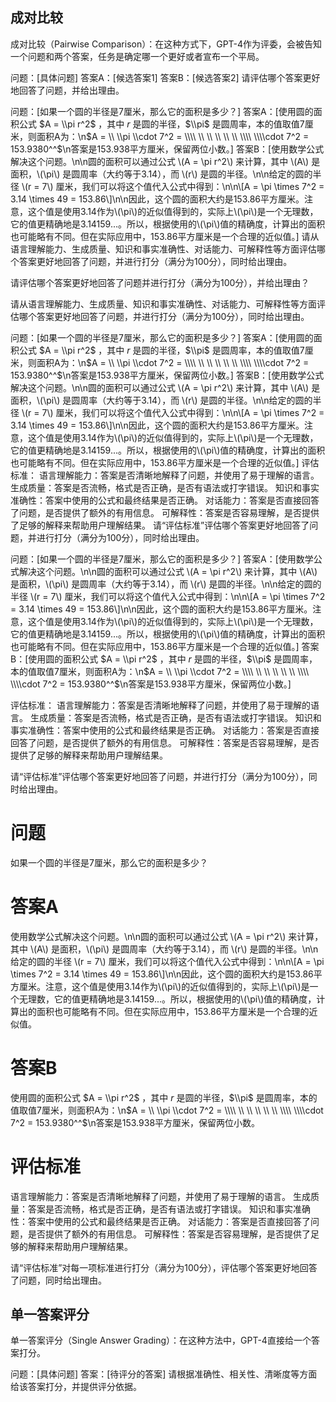 

## 成对比较

成对比较（Pairwise Comparison）：在这种方式下，GPT-4作为评委，会被告知一个问题和两个答案，任务是确定哪一个更好或者宣布一个平局。


问题：[具体问题]
答案A：[候选答案1]
答案B：[候选答案2]
请评估哪个答案更好地回答了问题，并给出理由。



问题：[如果一个圆的半径是7厘米，那么它的面积是多少？]
答案A：[使用圆的面积公式 $A = \\pi r^2$ ，其中 $r$ 是圆的半径，$\\pi$ 是圆周率，本的值取值7厘米，则面积A为：\n$A = \\ \\pi \\cdot 7^2 = \\\\ \\ \\ \\ \\ \\ \\\\ \\\\cdot 7^2 = 153.9380^^$\n答案是153.938平方厘米，保留两位小数。]
答案B：[使用数学公式解决这个问题。\n\n圆的面积可以通过公式 \\(A = \\pi r^2\\) 来计算，其中 \\(A\\) 是面积，\\(\\pi\\) 是圆周率（大约等于3.14），而 \\(r\\) 是圆的半径。\n\n给定的圆的半径 \\(r = 7\\) 厘米，我们可以将这个值代入公式中得到：\n\n\\[A = \\pi \\times 7^2 = 3.14 \\times 49 = 153.86\\]\n\n因此，这个圆的面积大约是153.86平方厘米。注意，这个值是使用3.14作为\\(\\pi\\)的近似值得到的，实际上\\(\\pi\\)是一个无理数，它的值更精确地是3.14159...。所以，根据使用的\\(\\pi\\)值的精确度，计算出的面积也可能略有不同。但在实际应用中，153.86平方厘米是一个合理的近似值。]
请从语言理解能力、生成质量、知识和事实准确性、对话能力、可解释性等方面评估哪个答案更好地回答了问题，并进行打分（满分为100分），同时给出理由。





请评估哪个答案更好地回答了问题并进行打分（满分为100分），并给出理由？


请从语言理解能力、生成质量、知识和事实准确性、对话能力、可解释性等方面评估哪个答案更好地回答了问题，并进行打分（满分为100分），同时给出理由。





问题：[如果一个圆的半径是7厘米，那么它的面积是多少？]
答案A：[使用圆的面积公式 $A = \\pi r^2$ ，其中 $r$ 是圆的半径，$\\pi$ 是圆周率，本的值取值7厘米，则面积A为：\n$A = \\ \\pi \\cdot 7^2 = \\\\ \\ \\ \\ \\ \\ \\\\ \\\\cdot 7^2 = 153.9380^^$\n答案是153.938平方厘米，保留两位小数。]
答案B：[使用数学公式解决这个问题。\n\n圆的面积可以通过公式 \\(A = \\pi r^2\\) 来计算，其中 \\(A\\) 是面积，\\(\\pi\\) 是圆周率（大约等于3.14），而 \\(r\\) 是圆的半径。\n\n给定的圆的半径 \\(r = 7\\) 厘米，我们可以将这个值代入公式中得到：\n\n\\[A = \\pi \\times 7^2 = 3.14 \\times 49 = 153.86\\]\n\n因此，这个圆的面积大约是153.86平方厘米。注意，这个值是使用3.14作为\\(\\pi\\)的近似值得到的，实际上\\(\\pi\\)是一个无理数，它的值更精确地是3.14159...。所以，根据使用的\\(\\pi\\)值的精确度，计算出的面积也可能略有不同。但在实际应用中，153.86平方厘米是一个合理的近似值。]
评估标准：
语言理解能力：答案是否清晰地解释了问题，并使用了易于理解的语言。
生成质量：答案是否流畅，格式是否正确，是否有语法或打字错误。
知识和事实准确性：答案中使用的公式和最终结果是否正确。
对话能力：答案是否直接回答了问题，是否提供了额外的有用信息。
可解释性：答案是否容易理解，是否提供了足够的解释来帮助用户理解结果。
请“评估标准”评估哪个答案更好地回答了问题，并进行打分（满分为100分），同时给出理由。






问题：[如果一个圆的半径是7厘米，那么它的面积是多少？]
答案A：[使用数学公式解决这个问题。\n\n圆的面积可以通过公式 \\(A = \\pi r^2\\) 来计算，其中 \\(A\\) 是面积，\\(\\pi\\) 是圆周率（大约等于3.14），而 \\(r\\) 是圆的半径。\n\n给定的圆的半径 \\(r = 7\\) 厘米，我们可以将这个值代入公式中得到：\n\n\\[A = \\pi \\times 7^2 = 3.14 \\times 49 = 153.86\\]\n\n因此，这个圆的面积大约是153.86平方厘米。注意，这个值是使用3.14作为\\(\\pi\\)的近似值得到的，实际上\\(\\pi\\)是一个无理数，它的值更精确地是3.14159...。所以，根据使用的\\(\\pi\\)值的精确度，计算出的面积也可能略有不同。但在实际应用中，153.86平方厘米是一个合理的近似值。]
答案B：[使用圆的面积公式 $A = \\pi r^2$ ，其中 $r$ 是圆的半径，$\\pi$ 是圆周率，本的值取值7厘米，则面积A为：\n$A = \\ \\pi \\cdot 7^2 = \\\\ \\ \\ \\ \\ \\ \\\\ \\\\cdot 7^2 = 153.9380^^$\n答案是153.938平方厘米，保留两位小数。]

评估标准：
语言理解能力：答案是否清晰地解释了问题，并使用了易于理解的语言。
生成质量：答案是否流畅，格式是否正确，是否有语法或打字错误。
知识和事实准确性：答案中使用的公式和最终结果是否正确。
对话能力：答案是否直接回答了问题，是否提供了额外的有用信息。
可解释性：答案是否容易理解，是否提供了足够的解释来帮助用户理解结果。

请“评估标准”评估哪个答案更好地回答了问题，并进行打分（满分为100分），同时给出理由。



# 问题 #
如果一个圆的半径是7厘米，那么它的面积是多少？

# 答案A #
使用数学公式解决这个问题。\n\n圆的面积可以通过公式 \\(A = \\pi r^2\\) 来计算，其中 \\(A\\) 是面积，\\(\\pi\\) 是圆周率（大约等于3.14），而 \\(r\\) 是圆的半径。\n\n给定的圆的半径 \\(r = 7\\) 厘米，我们可以将这个值代入公式中得到：\n\n\\[A = \\pi \\times 7^2 = 3.14 \\times 49 = 153.86\\]\n\n因此，这个圆的面积大约是153.86平方厘米。注意，这个值是使用3.14作为\\(\\pi\\)的近似值得到的，实际上\\(\\pi\\)是一个无理数，它的值更精确地是3.14159...。所以，根据使用的\\(\\pi\\)值的精确度，计算出的面积也可能略有不同。但在实际应用中，153.86平方厘米是一个合理的近似值。

# 答案B #
使用圆的面积公式 $A = \\pi r^2$ ，其中 $r$ 是圆的半径，$\\pi$ 是圆周率，本的值取值7厘米，则面积A为：\n$A = \\ \\pi \\cdot 7^2 = \\\\ \\ \\ \\ \\ \\ \\\\ \\\\cdot 7^2 = 153.9380^^$\n答案是153.938平方厘米，保留两位小数。

# 评估标准 #
语言理解能力：答案是否清晰地解释了问题，并使用了易于理解的语言。
生成质量：答案是否流畅，格式是否正确，是否有语法或打字错误。
知识和事实准确性：答案中使用的公式和最终结果是否正确。
对话能力：答案是否直接回答了问题，是否提供了额外的有用信息。
可解释性：答案是否容易理解，是否提供了足够的解释来帮助用户理解结果。

请“评估标准”对每一项标准进行打分（满分为100分），评估哪个答案更好地回答了问题，同时给出理由。







## 单一答案评分


单一答案评分（Single Answer Grading）：在这种方法中，GPT-4直接给一个答案打分。



问题：[具体问题]
答案：[待评分的答案]
请根据准确性、相关性、清晰度等方面给该答案打分，并提供评分依据。





